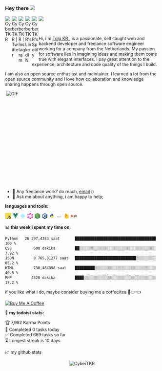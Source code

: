 ### Hey there <img src="https://media.giphy.com/media/M3nwJpDEUxkCzVftCi/giphy.gif" width="25px">
<a href="https://github.com/CyberTKR">
  <img align="left" alt="CyberTKR" width="22px" src="https://github.com/CyberTKR/CyberTKR/blob/main/img/discord.svg" />
</a>
<a href="https://twitter.com/CyberTKR">
  <img align="left" alt="CyberTKR | Twitter" width="22px" src="https://github.com/CyberTKR/CyberTKR/blob/main/img/twitter.svg" />
</a>
<a href="https://instagram.com/_aquariusman_">
  <img align="left" alt="CyberTKR | İnstagram" width="22px" src="https://svgshare.com/i/dPT.svg" />
</a>
<a href="https://www.linkedin.com/in/tolga-k-469586212/">
  <img align="left" alt="CyberTKR's LinkedIN" width="22px" src="https://github.com/CyberTKR/CyberTKR/blob/main/img/linkedin.svg" />
</a>
<a href="https://github.com/CyberTKR">
  <img align="left" alt="CyberTKR's Spotify" width="22px" src="https://github.com/CyberTKR/CyberTKR/blob/main/img/spotify.svg" />
</a>

![](https://visitor-badge.glitch.me/badge?page_id=CyberTKR)

<!-- ![](https://komarev.com/ghpvc/?username=CyberTKR&label=Visitors) -->

<br />

Hi, i'm [ Tolg KR ](https://cybertkr.com/), is a passionate, self-taught web and backend developer and freelance software engineer working for a company from the Netherlands. My passion for software lies in imagining ideas and making them come true with elegant interfaces. I pay great attention to the experience, architecture and code quality of the things I build.

I am also an open source enthusiast and maintainer. I learned a lot from the open source community and I love how collaboration and knowledge sharing happens through open source.


  <img align="right" alt="GIF" src="https://github.com/abhisheknaiidu/abhisheknaiidu/blob/master/code.gif?raw=true" width="500" height="320" />
  
- 💼 Any freelance work? do reach, [email](mailto:tolg@cybertkr.com) :)
- 💬 Ask me about anything, i am happy to help;

**languages and tools:**  

<code><img height="20" src="https://raw.githubusercontent.com/github/explore/80688e429a7d4ef2fca1e82350fe8e3517d3494d/topics/javascript/javascript.png"></code>
<code><img height="20" src="https://raw.githubusercontent.com/github/explore/80688e429a7d4ef2fca1e82350fe8e3517d3494d/topics/vue/vue.png"></code>
<code><img height="20" src="https://raw.githubusercontent.com/github/explore/80688e429a7d4ef2fca1e82350fe8e3517d3494d/topics/react/react.png"></code>
<code><img height="20" src="https://raw.githubusercontent.com/github/explore/5c058a388828bb5fde0bcafd4bc867b5bb3f26f3/topics/graphql/graphql.png"></code>
<code><img height="20" src="https://raw.githubusercontent.com/github/explore/80688e429a7d4ef2fca1e82350fe8e3517d3494d/topics/nodejs/nodejs.png"></code>
<code><img height="20" src="https://raw.githubusercontent.com/github/explore/80688e429a7d4ef2fca1e82350fe8e3517d3494d/topics/cpp/cpp.png"></code>
<code><img height="20" src="https://raw.githubusercontent.com/github/explore/80688e429a7d4ef2fca1e82350fe8e3517d3494d/topics/python/python.png"></code>
<code><img height="20" src="https://raw.githubusercontent.com/github/explore/80688e429a7d4ef2fca1e82350fe8e3517d3494d/topics/mysql/mysql.png"></code>
<code><img height="20" src="https://raw.githubusercontent.com/github/explore/80688e429a7d4ef2fca1e82350fe8e3517d3494d/topics/firebase/firebase.png"></code>
<code><img height="20" src="https://raw.githubusercontent.com/github/explore/80688e429a7d4ef2fca1e82350fe8e3517d3494d/topics/git/git.png"></code>

📊 **this week i spent my time on:**
<!--START_SECTION:waka-->
```text
Python   26 297,4383 saat       █████████████████████████████████████   100 % 
CSS          600 dakika         ██░░░░░░░░░░░░░░░░░░░░░░░░░░░░░░░░░░░   7.92 % 
JSON         8 765,81277 saat   ████████████████████████████░░░░░░░░░   65.2 % 
HTML         730,484398 saat    █████████░░░░░░░░░░░░░░░░░░░░░░░░░░░░   40.5 % 
PHP         4320 dakika         ████░░░░░░░░░░░░░░░░░░░░░░░░░░░░░░░░░   17.2 % 
```
<!--END_SECTION:waka-->

if you like what i do, maybe consider buying me a coffee/tea 🥺👉👈

<a href="https://www.buymeacoffee.com/cybertkr" target="_blank"><img src="https://cdn.buymeacoffee.com/buttons/v2/default-red.png" alt="Buy Me A Coffee" width="150" ></a>

🚧 **my todoist stats:**
<!-- TODO-IST:START -->
🏆  7,982 Karma Points           
🌸  Completed 0 tasks today           
✅  Completed 669 tasks so far           
⏳  Longest streak is 10 days
<!-- TODO-IST:END -->


📈 my github stats

<p align="center"> <img src="https://github-readme-stats.vercel.app/api?username=CybertKR&show_icons=true&theme=gotham" alt="CyberTKR" />




